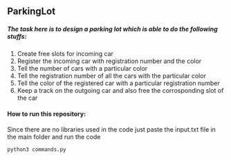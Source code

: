 ## ParkingLot
##### The task here is to design a parking lot which is able to do the following stuffs:

1. Create free slots for incoming car
2. Register the incoming car with registration number and the color
3. Tell the number of cars with a particular color
4. Tell the registration number of all the cars with the particular color
5. Tell the color of the registered car with a particular registration number
6. Keep a track on the outgoing car and also free the corrosponding slot of the car


#### How to run this repository:
Since there are no libraries used in the code just paste the input.txt file in the main folder and run the code 
```bash 
python3 commands.py
```
